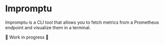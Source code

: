 # Impromptu

Impromptu is a CLI tool that allows you to fetch metrics from a Prometheus endpoint
and visualize them in a terminal.

:construction: Work in progress :construction: